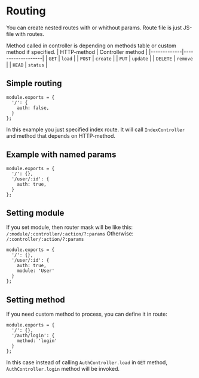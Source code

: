 # Routing
You can create nested routes with or whithout params.
Route file is just JS-file with routes.

Method called in controller is depending on methods table or custom method if specified.
| HTTP-method | Controller method |
|-------------|-------------------|
| `GET` | `load` |
| `POST` | `create` |
| `PUT` | `update` |
| `DELETE` | `remove` |
| `HEAD` | `status` |

## Simple routing
```
module.exports = {
  '/': {
    auth: false,
  }
};
```
In this example you just specified index route. It will call `IndexController` and method that depends on HTTP-method.

## Example with named params
```
module.exports = {
  '/': {},
  '/user/:id': {
    auth: true,
  }
};
```

## Setting module
If you set module, then router mask will be like this:
`/:module/:controller/:action/?:params`
Otherwise:
`/:controller/:action/?:params`

```
module.exports = {
  '/': {},
  '/user/:id': {
    auth: true,
    module: 'User'
  }
};
```

## Setting method
If you need custom method to process, you can define it in route:

```
module.exports = {
  '/': {},
  '/auth/login': {
    method: 'login'
  }
};
```
In this case instead of calling `AuthController.load` in `GET` method, `AuthController.login` method will be invoked.
